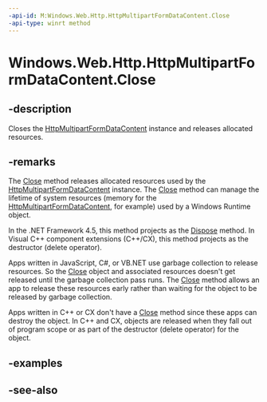 ```yaml
---
-api-id: M:Windows.Web.Http.HttpMultipartFormDataContent.Close
-api-type: winrt method
---
```


<!-- Method syntax
public void Close()
-->

# Windows.Web.Http.HttpMultipartFormDataContent.Close

## -description
Closes the [HttpMultipartFormDataContent](httpmultipartformdatacontent.md) instance and releases allocated resources.

## -remarks
The [Close](httpmultipartformdatacontent_close_811482585.md) method releases allocated resources used by the [HttpMultipartFormDataContent](httpmultipartformdatacontent.md) instance. The [Close](httpmultipartformdatacontent_close_811482585.md) method can manage the lifetime of system resources (memory for the [HttpMultipartFormDataContent](httpmultipartformdatacontent.md), for example) used by a Windows Runtime object.

In the .NET Framework 4.5, this method projects as the [Dispose](httpmultipartformdatacontent_dispose.md) method. In Visual C++ component extensions (C++/CX), this method projects as the destructor (delete operator).

Apps written in JavaScript, C#, or VB.NET use garbage collection to release resources. So the [Close](httpmultipartformdatacontent_close.md) object and associated resources doesn't get released until the garbage collection pass runs. The [Close](httpmultipartformdatacontent_close.md) method allows an app to release these resources early rather than waiting for the object to be released by garbage collection.

Apps written in C++ or CX don't have a [Close](httpmultipartformdatacontent_close.md) method since these apps can destroy the object. In C++ and CX, objects are released when they fall out of program scope or as part of the destructor (delete operator) for the object.

## -examples

## -see-also
